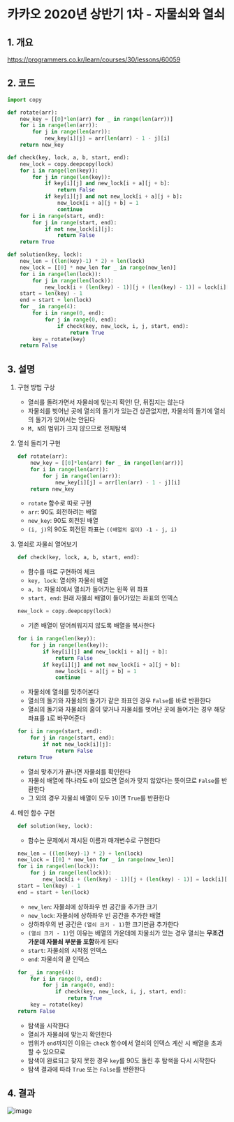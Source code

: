 # 카카오 2020년 상반기 1차 - 자물쇠와 열쇠
## 1. 개요

https://programmers.co.kr/learn/courses/30/lessons/60059

## 2. 코드

```python
import copy

def rotate(arr):
    new_key = [[0]*len(arr) for _ in range(len(arr))]
    for i in range(len(arr)):
        for j in range(len(arr)):
            new_key[i][j] = arr[len(arr) - 1 - j][i]
    return new_key

def check(key, lock, a, b, start, end):
    new_lock = copy.deepcopy(lock)
    for i in range(len(key)):
        for j in range(len(key)):
            if key[i][j] and new_lock[i + a][j + b]:
                return False
            if key[i][j] and not new_lock[i + a][j + b]:
                new_lock[i + a][j + b] = 1
                continue
    for i in range(start, end):
        for j in range(start, end):
            if not new_lock[i][j]:
                return False
    return True

def solution(key, lock):
    new_len = ((len(key)-1) * 2) + len(lock)
    new_lock = [[0] * new_len for _ in range(new_len)]
    for i in range(len(lock)):
        for j in range(len(lock)):
            new_lock[i + (len(key) - 1)][j + (len(key) - 1)] = lock[i][j]
    start = len(key) - 1
    end = start + len(lock)
    for _ in range(4):
        for i in range(0, end):
            for j in range(0, end):
                if check(key, new_lock, i, j, start, end):
                    return True
        key = rotate(key)
    return False
```

## 3. 설명

1. 구현 방법 구상

    - 열쇠를 돌려가면서 자물쇠에 맞는지 확인! 단, 뒤집지는 않는다
    - 자물쇠를 벗어난 곳에 열쇠의 돌기가 있는건 상관없지만, 자물쇠의 돌기에 열쇠의 돌기가 있어서는 안된다
    - `M, N`의 범위가 크지 않으므로 전체탐색

2. 열쇠 돌리기 구현

    ```python
    def rotate(arr):
        new_key = [[0]*len(arr) for _ in range(len(arr))]
        for i in range(len(arr)):
            for j in range(len(arr)):
                new_key[i][j] = arr[len(arr) - 1 - j][i]
        return new_key
    ```
    - `rotate` 함수로 따로 구현
    - `arr`: 90도 회전하려는 배열
    - `new_key`: 90도 회전된 배열
    - `(i, j)`의 90도 회전된 좌표는 `((배열의 길이) -1 - j, i)`

3. 열쇠로 자물쇠 열어보기
    ```python
    def check(key, lock, a, b, start, end):
    ```
    - 함수를 따로 구현하여 체크
    - `key, lock`: 열쇠와 자물쇠 배열
    - `a, b`: 자물쇠에서 열쇠가 들어가는 왼쪽 위 좌표
    - `start, end`: 원래 자물쇠 배열이 들어가있는 좌표의 인덱스
    ```python
    new_lock = copy.deepcopy(lock)
    ```
    - 기존 배열이 덮어씌워지지 않도록 배열을 복사한다
    ```python
    for i in range(len(key)):
        for j in range(len(key)):
            if key[i][j] and new_lock[i + a][j + b]:
                return False
            if key[i][j] and not new_lock[i + a][j + b]:
                new_lock[i + a][j + b] = 1
                continue
    ```
    - 자물쇠에 열쇠를 맞추어본다
    - 열쇠의 돌기와 자물쇠의 돌기가 같은 좌표인 경우 `False`를 바로 반환한다
    - 열쇠의 돌기와 자물쇠의 홈이 맞거나 자물쇠를 벗어난 곳에 들어가는 경우 해당 좌표를 `1`로 바꾸어준다
    ```python
    for i in range(start, end):
        for j in range(start, end):
            if not new_lock[i][j]:
                return False
    return True
    ```
    - 열쇠 맞추기가 끝나면 자물쇠를 확인한다
    - 자물쇠 배열에 하나라도 `0`이 있으면 열쇠가 맞지 않았다는 뜻이므로 `False`를 반환한다
    - 그 외의 경우 자물쇠 배열이 모두 `1`이면 `True`를 반환한다
4. 메인 함수 구현
    ```python
    def solution(key, lock):
    ```
    - 함수는 문제에서 제시된 이름과 매개변수로 구현한다
    ```python
    new_len = ((len(key)-1) * 2) + len(lock)
    new_lock = [[0] * new_len for _ in range(new_len)]
    for i in range(len(lock)):
        for j in range(len(lock)):
            new_lock[i + (len(key) - 1)][j + (len(key) - 1)] = lock[i][j]
    start = len(key) - 1
    end = start + len(lock)
    ```
    - `new_len`: 자물쇠에 상하좌우 빈 공간을 추가한 크기
    - `new_lock`: 자물쇠에 상하좌우 빈 공간을 추가한 배열
    - 상하좌우의 빈 공간은 `(열쇠 크기 - 1)`한 크기만큼 추가한다
    - `(열쇠 크기 - 1)`인 이유는 배열의 가운데에 자물쇠가 있는 경우 열쇠는 **무조건 가운데 자물쇠 부분을 포함**하게 된다
    - `start`: 자물쇠의 시작점 인덱스
    - `end`: 자물쇠의 끝 인덱스
    ```python
    for _ in range(4):
        for i in range(0, end):
            for j in range(0, end):
                if check(key, new_lock, i, j, start, end):
                    return True
        key = rotate(key)
    return False
    ```
    - 탐색을 시작한다
    - 열쇠가 자물쇠에 맞는지 확인한다
    - 범위가 `end`까지인 이유는 `check` 함수에서 열쇠의 인덱스 계산 시 배열을 초과할 수 있으므로
    - 탐색이 완료되고 찾지 못한 경우 `key`를 90도 돌린 후 탐색을 다시 시작한다
    - 탐색 결과에 따라 `True` 또는 `False`를 반환한다

## 4. 결과
![image](https://user-images.githubusercontent.com/29600820/92490955-97f32a80-f22c-11ea-9417-783a9930be2f.png)
